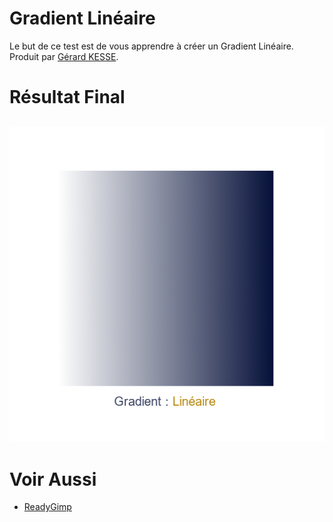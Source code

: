 # Gradient Linéaire

Le but de ce test est de vous apprendre à créer un Gradient Linéaire.  
Produit par 
[Gérard KESSE](https://github.com/gkesse/ "https://github.com/gkesse").

# Résultat Final

![Gradient Linéaire](https://raw.githubusercontent.com/gkesse/ReadyGimp/master/Gradient/Lineaire.png)
---
# Voir Aussi

* [ReadyGimp](https://github.com/gkesse/ReadyGimp/#apprendre-la-synthèse-dimages-avec-gimp "ReadyGimp")
